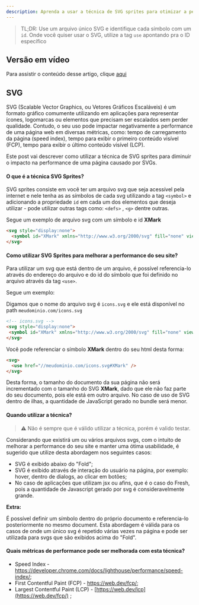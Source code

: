 ```yaml
---
description: Aprenda a usar a técnica de SVG sprites para otimizar a performance do seu site
---
```


> TL;DR: Use um arquivo único SVG e identifique cada símbolo com um `id`. Onde
> você quiser usar o SVG, utilize a tag `use` apontando pra o ID específico

## Versão em vídeo

Para assistir o conteúdo desse artigo, clique
[aqui](https://www.loom.com/share/e34d5d715f7c4efaae18e4eca799edca)

## SVG

SVG (Scalable Vector Graphics, ou Vetores Gráficos Escaláveis) é um formato
gráfico comumente utilizando em aplicações para representar ícones, logomarcas
ou elementos que precisam ser escalados sem perder qualidade. Contudo, o seu uso
pode impactar negativamente a performance de uma página web em diversas
métricas, como: tempo de carregamento da página (speed index), tempo para exibir
o primeiro conteúdo visível (FCP), tempo para exibir o último conteúdo visível
(LCP).

Este post vai descrever como utilizar a técnica de SVG sprites para diminuir o
impacto na performance de uma página causado por SVGs.

#### O que é a técnica SVG Sprites?

SVG sprites consiste em você ter um arquivo svg que seja acessível pela internet
e nele tenha as as símbolos de cada svg utilizando a tag `<symbol>` e
adicionando a propriedade `id` em cada um dos elementos que deseja utilizar -
pode utilizar outras tags como: `<defs>` , `<g>` dentre outras.

Segue um exemplo de arquivo svg com um símbolo e id **XMark**

```html
<svg style="display:none">
  <symbol id="XMark" xmlns="http://www.w3.org/2000/svg" fill="none" viewBox="0 0 24 24" stroke-width="1.5" stroke="currentColor"><path stroke-linecap="round" stroke-linejoin="round" d="M6 18L18 6M6 6l12 12" /></symbol>
</svg>
```

#### Como utilizar SVG Sprites para melhorar a performance do seu site?

Para utilizar um svg que está dentro de um arquivo, é possível referencia-lo
através do endereço do arquivo e do id do símbolo que foi definido no arquivo
através da tag `<use>`.

Segue um exemplo:

Digamos que o nome do arquivo svg é `icons.svg` e ele está disponível no path
`meudominio.com/icons.svg`

```html
<!-- icons.svg -->
<svg style="display:none">
 <symbol id="XMark" xmlns="http://www.w3.org/2000/svg" fill="none" viewBox="0 0 24 24" stroke-width="1.5" stroke="currentColor"><path stroke-linecap="round" stroke-linejoin="round" d="M6 18L18 6M6 6l12 12" /></symbol>
</svg>
```

Você pode referenciar o símbolo **XMark** dentro do seu html desta forma:

```html
<svg>
  <use href="//meudominio.com/icons.svg#XMark" />
</svg>
```

Desta forma, o tamanho do documento da sua página não será incrementado com o
tamanho do SVG **XMark**, dado que ele não faz parte do seu documento, pois ele
está em outro arquivo. No caso de uso de SVG dentro de ilhas, a quantidade de
JavaScript gerado no bundle será menor.

#### Quando utilizar a técnica?

> :warning: Não é sempre que é válido utilizar a técnica, porém é valido testar.

Considerando que existirá um ou vários arquivos svgs, com o intuito de melhorar
a performance do seu site e manter uma ótima usabilidade, é sugerido que utilize
desta abordagem nos seguintes casos:

- SVG é exibido abaixo do "Fold";
- SVG é exibido através de interação do usuário na página, por exemplo: hover,
  dentro de dialogs, ao clicar em botões;
- No caso de aplicações que utilizam jsx ou afins, que é o caso do Fresh, pois a
  quantidade de Javascript gerado por svg é consideravelmente grande.

**Extra:**

É possível definir um símbolo dentro do próprio documento e referencia-lo
posteriormente no mesmo document. Esta abordagem é válida para os casos de onde
um único svg é repetido várias vezes na página e pode ser utilizada para svgs
que são exibidos acima do "Fold".

#### Quais métricas de performance pode ser melhorada com esta técnica?

- Speed Index -
  <https://developer.chrome.com/docs/lighthouse/performance/speed-index/>;
- First Contentful Paint (FCP) - <https://web.dev/fcp/>;
- Largest Contentful Paint (LCP) - [https://web.dev/lcp](https://web.dev/fcp/) ;
